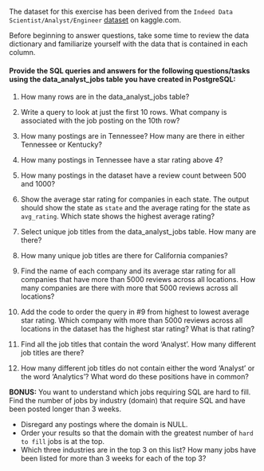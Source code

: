 The dataset for this exercise has been derived from the `Indeed Data Scientist/Analyst/Engineer` [dataset](https://www.kaggle.com/elroyggj/indeed-dataset-data-scientistanalystengineer) on kaggle.com. 

Before beginning to answer questions, take some time to review the data dictionary and familiarize yourself with the data that is contained in each column.

#### Provide the SQL queries and answers for the following questions/tasks using the data_analyst_jobs table you have created in PostgreSQL:

1.	How many rows are in the data_analyst_jobs table?

2.	Write a query to look at just the first 10 rows. What company is associated with the job posting on the 10th row?

3.	How many postings are in Tennessee? How many are there in either Tennessee or Kentucky?

4.	How many postings in Tennessee have a star rating above 4?

5.	How many postings in the dataset have a review count between 500 and 1000?

6.	Show the average star rating for companies in each state. The output should show the state as `state`
 and the average rating for the state as `avg_rating`. Which state shows the highest average rating?

7.	Select unique job titles from the data_analyst_jobs table. How many are there?

8.	How many unique job titles are there for California companies?

9.	Find the name of each company and its average star rating for all companies that have more than 5000 reviews across all locations.
 How many companies are there with more that 5000 reviews across all locations?

10.	Add the code to order the query in #9 from highest to lowest average star rating. 
Which company with more than 5000 reviews across all locations in the dataset has the highest star rating? What is that rating?

11.	Find all the job titles that contain the word ‘Analyst’. How many different job titles are there? 

12.	How many different job titles do not contain either the word ‘Analyst’ or the word ‘Analytics’? What word do these positions have in common?

**BONUS:**
You want to understand which jobs requiring SQL are hard to fill.
 Find the number of jobs by industry (domain) that require SQL and have been posted longer than 3 weeks. 
 - Disregard any postings where the domain is NULL. 
 - Order your results so that the domain with the greatest number of `hard to fill` jobs is at the top. 
  - Which three industries are in the top 3 on this list? How many jobs have been listed for more than 3 weeks for each of the top 3?

